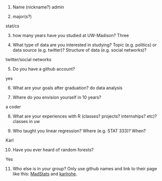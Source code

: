 1) Name (nickname?)
admin


2) major(s?)

stat/cs

3) how many years have you studied at UW-Madison?
Three


4) What type of data are you interested in studying?  Topic (e.g. politics) or data source (e.g. twitter)? Structure of data (e.g. social networks)? 

twitter/social networks

5) Do you have a github account?

yes

6) What are your goals after graduation?
do data analysis


7) Where do you envision yourself in 10 years?

a coder

8) What are your experiences with R (classes? projects? internships? etc)?  
classes in uw


9) Who taught you linear regression?  Where (e.g. STAT 333)?  When?

Karl

10)  Have you ever heard of random forests?

Yes

11)  Who else is in your group?  Only use github names and link to their page like this:  [MadStats](https://github.com/MadStats) and [karlrohe](https://github.com/karlrohe).

